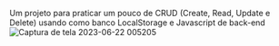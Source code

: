 Um projeto para praticar um pouco de CRUD (Create, Read, Update e Delete) usando como banco LocalStorage e Javascript de back-end
![Captura de tela 2023-06-22 005205](https://github.com/PatrickAOliveira/practice-crud/assets/49007074/19df3c4f-991f-4b7d-ab8b-be8eb4552111)
